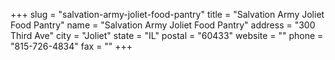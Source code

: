 +++
slug = "salvation-army-joliet-food-pantry"
title = "Salvation Army Joliet Food Pantry"
name = "Salvation Army Joliet Food Pantry"
address = "300 Third Ave"
city = "Joliet"
state = "IL"
postal = "60433"
website = ""
phone = "815-726-4834"
fax = ""
+++
